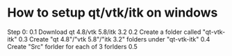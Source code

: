 How to setup qt/vtk/itk on windows
======

Step 0:
   0.1 Download qt 4.8/vtk 5.8/itk 3.2
   0.2 Create a folder called "qt-vtk-itk"
   0.3 Create "qt 4.8"/"vtk 5.8"/"itk 3.2" folders under "qt-vtk-itk"
   0.4 Create "Src" forlder for each of 3 forlders
   0.5

